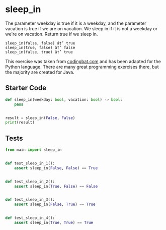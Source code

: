 # sleep_in





The parameter weekday is true if it is a weekday, and the parameter vacation is true if we are on vacation. We sleep in if it is not a weekday or we're on vacation. Return true if we sleep in.

```
sleep_in(false, false) â†’ true
sleep_in(true, false) â†’ false
sleep_in(false, true) â†’ true
```

This exercise was taken from [codingbat.com](https://codingbat.com/prob/p187868) and has been adapted for the Python language. There are many great programming exercises there, but the majority are created for Java.

## Starter Code
```python
def sleep_in(weekday: bool, vacation: bool) -> bool:
    pass


result = sleep_in(False, False)
print(result)
```

## Tests
```python
from main import sleep_in


def test_sleep_in_1():
    assert sleep_in(False, False) == True


def test_sleep_in_2():
    assert sleep_in(True, False) == False


def test_sleep_in_3():
    assert sleep_in(False, True) == True


def test_sleep_in_4():
    assert sleep_in(True, True) == True
```
